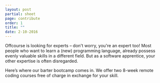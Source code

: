 ```yaml
---
layout: post
partial: sheet
page: contribute
order: 1
title: ""
date: 2-10-2016
---
```

Offcourse is looking for experts – don't worry, you're an expert too! Most people who want to learn a (new) programming language, already possess evenly valuable skills in a different field. But as a software apprentice, your other expertise is often disregarded.

Here’s where our barter bootcamp comes in. We offer two 8-week remote coding courses free of charge in exchange for your skill.
